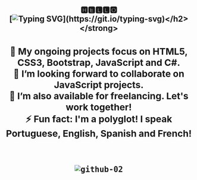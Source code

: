 <div align="center">

<strong><h2>🅷🅴🅻🅻🅾 <br>
[![Typing SVG](https://readme-typing-svg.herokuapp.com?size=22&duration=5300&lines=I'm+Josi.+Glad+to+see+you+here!)](https://git.io/typing-svg)</h2></strong> 

<h3>
🌱 My ongoing projects focus on HTML5, CSS3, Bootstrap, JavaScript and C#.<br>
💙 I’m looking forward to collaborate on JavaScript projects.<br>
💪 I’m also available for freelancing. Let's work together! <br>
⚡ Fun fact: I'm a polyglot! I speak Portuguese, English, Spanish and French!

</h3>
<br>
<kbd>

![github-02](https://user-images.githubusercontent.com/108018406/175384674-02d698b7-7a68-40e7-8536-393400accee2.gif)
</kbd>
</div>
